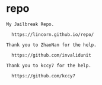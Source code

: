 # repo

	My Jailbreak Repo.

	  https://lincorn.github.io/repo/

	Thank you to ZhaoNan for the help.

	  https://github.com/invalidunit
 
 	Thank you to kccy7 for the help.

	  https://github.com/kccy7
